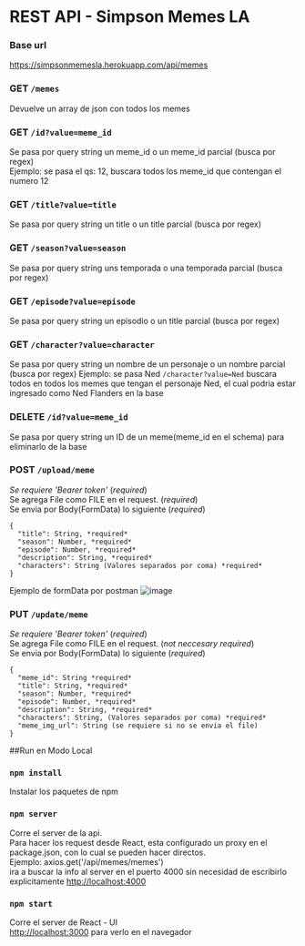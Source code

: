 # REST API - Simpson Memes LA 
### Base url
https://simpsonmemesla.herokuapp.com/api/memes

### GET `/memes`
Devuelve un array de json con todos los memes

### GET `/id?value=meme_id`

Se pasa por query string un meme_id o un meme_id parcial (busca por regex)\
Ejemplo: se pasa el qs: 12, buscara todos los meme_id que contengan el numero 12

### GET `/title?value=title`

Se pasa por query string un title o un title parcial (busca por regex)

### GET `/season?value=season`

Se pasa por query string uns temporada o una temporada parcial (busca por regex)

### GET `/episode?value=episode`

Se pasa por query string un episodio o un title parcial (busca por regex)

### GET `/character?value=character`

Se pasa por query string un nombre de un personaje o un nombre parcial (busca por regex)
Ejemplo: se pasa Ned `/character?value=Ned` 
buscara todos en todos los memes que
tengan el personaje Ned, el cual podria estar ingresado como Ned Flanders en la base

### DELETE `/id?value=meme_id`

Se pasa por query string un ID de un meme(meme_id en el schema) para eliminarlo de la base

### POST `/upload/meme`
*Se requiere 'Bearer token'* (*required*)\
Se agrega File como FILE en el request. (*required*) \
Se envia por Body(FormData) lo siguiente (*required*)

```fromData
{
  "title": String, *required*
  "season": Number, *required*
  "episode": Number, *required*
  "description": String, *required*
  "characters": String (Valores separados por coma) *required*
}
```
Ejemplo de formData por postman
![image](https://user-images.githubusercontent.com/8728259/178849943-16815eca-a44a-43aa-9806-afbc6311ce8b.png)


### PUT `/update/meme`
*Se requiere 'Bearer token'* (*required*)\
Se agrega File como FILE en el request. (*not neccesary required*) \
Se envia por Body(FormData) lo siguiente (*required*)

```fromData
{
  "meme_id": String *required*
  "title": String, *required*
  "season": Number, *required*
  "episode": Number, *required*
  "description": String, *required*
  "characters": String, (Valores separados por coma) *required*
  "meme_img_url": String (se requiere si no se envia el file)        
}
```

##Run en Modo Local
### `npm install`
Instalar los paquetes de npm


### `npm server`
Corre el server de la api. \
Para hacer los request desde React,
esta configurado un proxy en el package.json, con lo cual se pueden hacer directos. \
Ejemplo: axios.get('/api/memes/memes')\
ira a buscar la info al server en el puerto 4000 sin necesidad de escribirlo explicitamente
[http://localhost:4000](http://localhost:4000)

### `npm start`
Corre el server de React - UI \
[http://localhost:3000](http://localhost:3000) para verlo en el navegador






